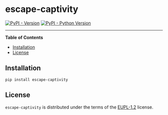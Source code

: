 # escape-captivity

[![PyPI - Version](https://img.shields.io/pypi/v/escape-captivity.svg)](https://pypi.org/project/escape-captivity)
[![PyPI - Python Version](https://img.shields.io/pypi/pyversions/escape-captivity.svg)](https://pypi.org/project/escape-captivity)

-----

**Table of Contents**

- [Installation](#installation)
- [License](#license)

## Installation

```console
pip install escape-captivity
```

## License

`escape-captivity` is distributed under the terms of the [EUPL-1.2](https://spdx.org/licenses/EUPL-1.2.html) license.
